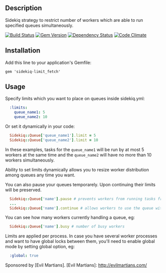 ## Description

Sidekiq strategy to restrict number of workers
which are able to run specified queues simultaneously.

[![Build
Status](https://secure.travis-ci.org/brainopia/sidekiq-limit_fetch.png)](http://travis-ci.org/brainopia/sidekiq-limit_fetch)
[![Gem
Version](https://badge.fury.io/rb/sidekiq-limit_fetch.png)](http://badge.fury.io/rb/sidekiq-limit_fetch)
[![Dependency
Status](https://gemnasium.com/brainopia/sidekiq-limit_fetch.png)](https://gemnasium.com/brainopia/sidekiq-limit_fetch)
[![Code
Climate](https://codeclimate.com/badge.png)](https://codeclimate.com/github/brainopia/sidekiq-limit_fetch)

## Installation

Add this line to your application's Gemfile:

    gem 'sidekiq-limit_fetch'

## Usage

Specify limits which you want to place on queues inside sidekiq.yml:

```yaml
  :limits:
    queue_name1: 5
    queue_name2: 10
```

Or set it dynamically in your code:
```ruby
  Sidekiq::Queue['queue_name1'].limit = 5
  Sidekiq::Queue['queue_name2'].limit = 10
```

In these examples, tasks for the ```queue_name1``` will be run by at most 5
workers at the same time and the ```queue_name2``` will have no more than 10
workers simultaneously.

Ability to set limits dynamically allows you to resize worker
distribution among queues any time you want.


You can also pause your queues temporarely. Upon continuing their limits
will be preserved.

```ruby
  Sidekiq::Queue['name'].pause # prevents workers from running tasks from this queue
  ...
  Sidekiq::Queue['name'].continue # allows workers to use the queue with the same limit
```


You can see how many workers currently handling a queue, eg:

```ruby
  Sidekiq::Queue['name'].busy # number of busy workers
```


Limits are applied per process. In case you have several worker
processes and want to have global locks between them, you'll need to
enable global mode by setting global option, eg:

```yaml
  :global: true
```




Sponsored by [Evil Martians].
[Evil Martians]: http://evilmartians.com/
